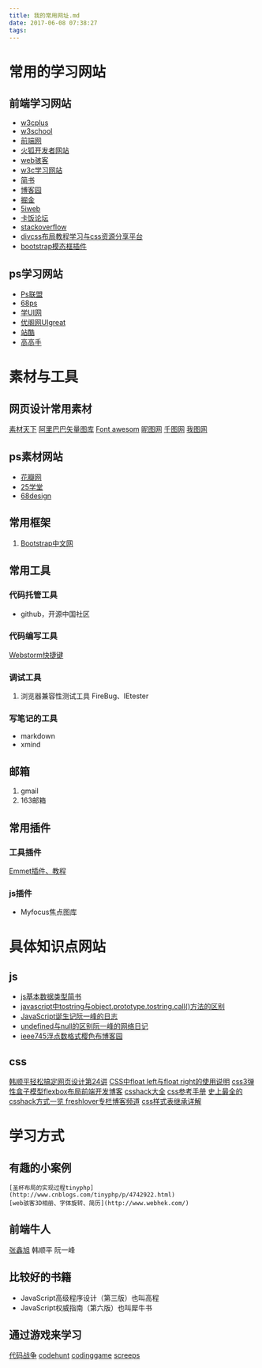 ```yaml
---
title: 我的常用网址.md
date: 2017-06-08 07:38:27
tags:
---
```


# 常用的学习网站
## 前端学习网站
- [w3cplus](https://www.w3cplus.com/)
- [w3school]( http://www.w3school.com.cn/)
- [前端网](http://www.qdfuns.com/)
- [火狐开发者网站](https://developer.mozilla.org/zh-CN/) 
- [web骇客](http://www.webhek.com/) 
- [w3c学习网站](http://www.w3school.com.cn/)   
-  [简书](http://www.jianshu.com/)
- [博客园](https://www.cnblogs.com/)
- [掘金](https://juejin.im/)
- [5iweb](http://www.5iweb.com.cn/)
- [卡饭论坛](http://www.kafan.cn/)
- [stackoverflow](https://stackoverflow.com/)
- [divcss布局教程学习与css资源分享平台](http://www.divcss5.com/css-jiaocheng/)
- [bootstrap模态框插件](http://www.runoob.com/bootstrap/bootstrap-modal-plugin.html)

## ps学习网站
- [Ps联盟](http://www.68ps.com/)
- [68ps](http://www.68ps.com/index.htm)
- [学UI网](http://www.xueui.cn/)
- [优阁网UIgreat](http://www.uigreat.com/)
- [站酷](http://www.zcool.com.cn/)
- [高高手](http://www.gogoup.com/)


# 素材与工具

## 网页设计常用素材
[素材天下](http://www.sucaitianxia.com/)
[阿里巴巴矢量图库](http://www.iconfont.cn/)
[Font awesom](http://www.bootcss.com/p/font-awesome/)
[昵图网](http://www.nipic.com/index.html)
[千图网](http://www.58pic.com/)
[我图网](http://www.ooopic.com/)

## ps素材网站
- [花瓣网](http://huaban.com/)
- [25学堂](http://www.25xt.com/)
- [68design](http://www.68design.net/)

## 常用框架
1. [Bootstrap中文网](http://www.bootcss.com/)


## 常用工具
### 代码托管工具
- github，开源中国社区

### 代码编写工具
[Webstorm快捷键](http://liuxiaofan.com/2013/08/22/1437.html)

### 调试工具
1. 浏览器兼容性测试工具  FireBug、IEtester

### 写笔记的工具
- markdown
- xmind

## 邮箱
1. gmail
2. 163邮箱

## 常用插件
### 工具插件
[Emmet插件、教程](http://www.swkong.com/)
### js插件
+ Myfocus焦点图库

# 具体知识点网站 

##  js
+ [js基本数据类型简书](http://www.jianshu.com/p/4841fcc6b4e7)
+ [javascript中tostring与object.prototype.tostring.call()方法的区别](http://www.cnblogs.com/chris-oil/p/4276803.html)
+  [JavaScript诞生记阮一峰的日志](http://www.ruanyifeng.com/blog/2011/06/birth_of_javascript.html)
+ [undefined与null的区别阮一峰的网络日记](http://www.ruanyifeng.com/blog/2014/03/undefined-vs-null.html)
+ [ieee745浮点数格式樱色布博客园](http://www.cnblogs.com/cherri/archive/2011/02/22/1961503.html)    

## css
[韩顺平轻松搞定网页设计第24讲](http://blog.csdn.net/wenximalong/article/details/8228330)
[CSS中float left与float right的使用说明](http://www.jb51.net/css/33740.html ) 
[css3弹性盒子模型flexbox布局前端开发博客](http://caibaojian.com/flexbox-guide.html)
[csshack大全](http://www.duitang.com/static/csshack.html)
[css参考手册](http://www.46design.com/cssbook/)
[史上最全的csshack方式一览 freshlover专栏博客频道](http://blog.csdn.net/freshlover/article/details/12132801)
[css样式表继承详解](http://www.cnphp.info/css-style-inheritance.html)

# 学习方式 
## 有趣的小案例
    [圣杯布局的实现过程tinyphp](http://www.cnblogs.com/tinyphp/p/4742922.html)
    [web骇客3D相册、字体旋转、简历](http://www.webhek.com/)

## 前端牛人
[张鑫旭](http://www.zhangxinxu.com/)
韩顺平
阮一峰

## 比较好的书籍  
- JavaScript高级程序设计（第三版）也叫高程
- JavaScript权威指南（第六版）也叫犀牛书

## 通过游戏来学习  
[代码战争](http://www.codecombat.cn/)
[codehunt](https://www.codehunt.com/)
[codinggame](https://www.codingame.com/)
[screeps](https://screeps.com/)


   

